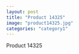 ```yaml
---
layout: post
title: "Product 14325"
image: "product14325.jpg"
categories: "category1"
---
```

Product 14325
